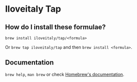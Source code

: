 # Iloveitaly Tap

## How do I install these formulae?

`brew install iloveitaly/tap/<formula>`

Or `brew tap iloveitaly/tap` and then `brew install <formula>`.

## Documentation

`brew help`, `man brew` or check [Homebrew's documentation](https://docs.brew.sh).
